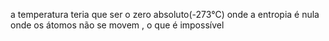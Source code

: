 
a temperatura teria que ser o zero absoluto(-273°C) onde a entropia é nula onde os átomos não se movem , o que é impossível

 
